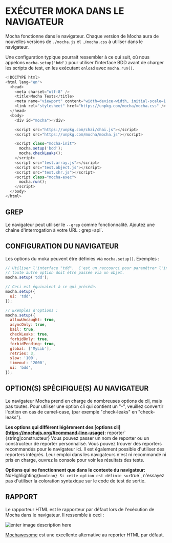 # EXÉCUTER MOKA DANS LE NAVIGATEUR

Mocha fonctionne dans le navigateur. Chaque version de Mocha aura de nouvelles versions de `./mocha.js` et `./mocha.css` à utiliser dans le navigateur.

Une configuration typique pourrait ressembler à ce qui suit, où nous appelons `mocha.setup('bdd')` pour utiliser l'interface BDD avant de charger les scripts de test, en les exécutant `onload` avec `mocha.run()`.

``` js
<!DOCTYPE html>
<html lang="en">
  <head>
    <meta charset="utf-8" />
    <title>Mocha Tests</title>
    <meta name="viewport" content="width=device-width, initial-scale=1.0" />
    <link rel="stylesheet" href="https://unpkg.com/mocha/mocha.css" />
  </head>
  <body>
    <div id="mocha"></div>

    <script src="https://unpkg.com/chai/chai.js"></script>
    <script src="https://unpkg.com/mocha/mocha.js"></script>

    <script class="mocha-init">
      mocha.setup('bdd');
      mocha.checkLeaks();
    </script>
    <script src="test.array.js"></script>
    <script src="test.object.js"></script>
    <script src="test.xhr.js"></script>
    <script class="mocha-exec">
      mocha.run();
    </script>
  </body>
</html>
```

## GREP

Le navigateur peut utiliser le `--grep` comme fonctionnalité. Ajoutez une chaîne d'interrogation à votre URL : grep=api`.

## CONFIGURATION DU NAVIGATEUR

Les options du moka peuvent être définies via `mocha.setup()`. Exemples :
``` js
// Utiliser l'interface "tdd".  C'est un raccourci pour paramétrer l'interface ;
// toute autre option doit être passée via un objet.
mocha.setup('tdd');

// Ceci est équivalent à ce qui précède.
mocha.setup({
  ui: 'tdd',
});

// Exemples d'options :
mocha.setup({
  allowUncaught: true,
  asyncOnly: true,
  bail: true,
  checkLeaks: true,
  forbidOnly: true,
  forbidPending: true,
  global: ['MyLib'],
  retries: 3,
  slow: '100',
  timeout: '2000',
  ui: 'bdd',
});
```

## OPTION(S) SPÉCIFIQUE(S) AU NAVIGATEUR
Le navigateur Mocha prend en charge de nombreuses options de cli, mais pas toutes. Pour utiliser une option cli qui contient un "-", veuillez convertir l'option en cas de camel-case, (par exemple "check-leaks" en "check-leaks").

**Les options qui diffèrent légèrement des [options cli] (https://mochajs.org/#command-line-usage):**
reporter` {string|constructeur} Vous pouvez passer un nom de reporter ou un constructeur de reporter personnalisé. Vous pouvez trouver des reporters recommandés pour le navigateur ici. Il est également possible d'utiliser des reporters intégrés. Leur emploi dans les navigateurs n'est ni recommandé ni pris en charge, ouvrez la console pour voir les résultats des tests.

**Options qui ne fonctionnent que dans le contexte du navigateur:**
NoHighlighting` {boolean} Si cette option est définie sur `true`, n'essayez pas d'utiliser la coloration syntaxique sur le code de test de sortie.

## RAPPORT

Le rapporteur HTML est le rapporteur par défaut lors de l'exécution de Mocha dans le navigateur. Il ressemble à ceci :

![enter image description here](https://mochajs.org/static/reporter-html.resize920,9999-withoutEnlargement.e2b1172cb9.png)

[Mochawesome](https://npm.im/mochawesome) est une excellente alternative au reporter HTML par défaut.

